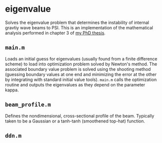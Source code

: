 # eigenvalue
Solves the eigenvalue problem that determines the instability of internal gravtiy wave beams to PSI.  This is an implementation of the mathematical analysis performed in chapter 3 of [my PhD thesis](https://dspace.mit.edu/handle/1721.1/100060).

## `main.m`
Loads an initial guess for eigenvalues (usually found from a finite difference scheme) to load into optimization problem solved by Newton's method.  The associated boundary value problem is solved using the shooting method (guessing boundary values at one end and minimizing the error at the other by integrating with standard initial value tools).  `main.m` calls the optimization routine and outputs the eigenvalues as they depend on the parameter kappa.

## `beam_profile.m`
Defines the nondimensional, cross-sectional profile of the beam.  Typically taken to be a Gaussian or a tanh-tanh (smoothened top-hat) function.

## `ddn.m`
